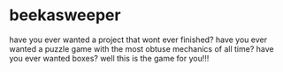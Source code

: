 # beekasweeper
have you ever wanted a project that wont ever finished?
have you ever wanted a puzzle game with the most obtuse mechanics of all time?
have you ever wanted boxes?
well this is the game for you!!!
